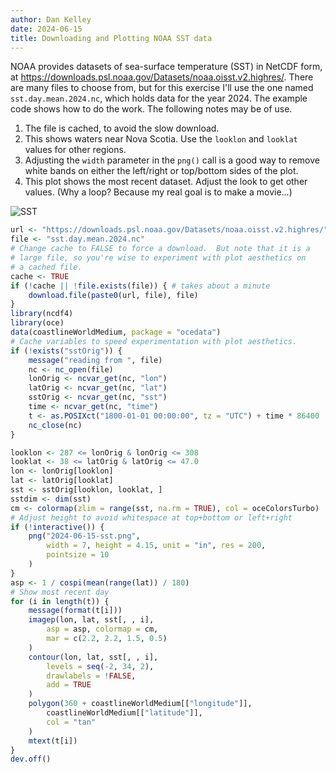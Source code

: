 ```yaml
---
author: Dan Kelley
date: 2024-06-15
title: Downloading and Plotting NOAA SST data
---
```


NOAA provides datasets of sea-surface temperature (SST) in NetCDF form, at
<https://downloads.psl.noaa.gov/Datasets/noaa.oisst.v2.highres/>.  There are
many files to choose from, but for this exercise I'll use the one named
`sst.day.mean.2024.nc`, which holds data for the year 2024. The example code shows how to do the work.  The following notes may be of use.

1. The file is cached, to avoid the slow download.
2. This shows waters near Nova Scotia. Use the `looklon` and `looklat` values
   for other regions.
3. Adjusting the `width` parameter in the `png()` call is a good way to remove
   white bands on either the left/right or top/bottom sides of the plot.
4. This plot shows the most recent dataset. Adjust the look to get other
   values. (Why a loop?  Because my real goal is to make a movie...)

![SST](/dek_blog/docs/assets/images/2024-06-15-sst.png)


```R
url <- "https://downloads.psl.noaa.gov/Datasets/noaa.oisst.v2.highres/"
file <- "sst.day.mean.2024.nc"
# Change cache to FALSE to force a download.  But note that it is a
# large file, so you're wise to experiment with plot aesthetics on
# a cached file.
cache <- TRUE
if (!cache || !file.exists(file)) { # takes about a minute
    download.file(paste0(url, file), file)
}
library(ncdf4)
library(oce)
data(coastlineWorldMedium, package = "ocedata")
# Cache variables to speed experimentation with plot aesthetics.
if (!exists("sstOrig")) {
    message("reading from ", file)
    nc <- nc_open(file)
    lonOrig <- ncvar_get(nc, "lon")
    latOrig <- ncvar_get(nc, "lat")
    sstOrig <- ncvar_get(nc, "sst")
    time <- ncvar_get(nc, "time")
    t <- as.POSIXct("1800-01-01 00:00:00", tz = "UTC") + time * 86400
    nc_close(nc)
}

looklon <- 287 <= lonOrig & lonOrig <= 308
looklat <- 38 <= latOrig & latOrig <= 47.0
lon <- lonOrig[looklon]
lat <- latOrig[looklat]
sst <- sstOrig[looklon, looklat, ]
sstdim <- dim(sst)
cm <- colormap(zlim = range(sst, na.rm = TRUE), col = oceColorsTurbo)
# Adjust height to avoid whitespace at top+bottom or left+right
if (!interactive()) {
    png("2024-06-15-sst.png",
        width = 7, height = 4.15, unit = "in", res = 200,
        pointsize = 10
    )
}
asp <- 1 / cospi(mean(range(lat)) / 180)
# Show most recent day
for (i in length(t)) {
    message(format(t[i]))
    imagep(lon, lat, sst[, , i],
        asp = asp, colormap = cm,
        mar = c(2.2, 2.2, 1.5, 0.5)
    )
    contour(lon, lat, sst[, , i],
        levels = seq(-2, 34, 2),
        drawlabels = !FALSE,
        add = TRUE
    )
    polygon(360 + coastlineWorldMedium[["longitude"]],
        coastlineWorldMedium[["latitude"]],
        col = "tan"
    )
    mtext(t[i])
}
dev.off()
```
